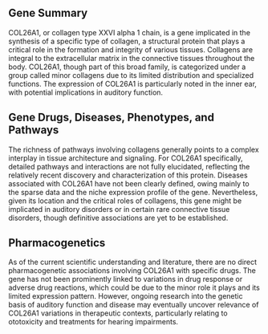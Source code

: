 ## Gene Summary
COL26A1, or collagen type XXVI alpha 1 chain, is a gene implicated in the synthesis of a specific type of collagen, a structural protein that plays a critical role in the formation and integrity of various tissues. Collagens are integral to the extracellular matrix in the connective tissues throughout the body. COL26A1, though part of this broad family, is categorized under a group called minor collagens due to its limited distribution and specialized functions. The expression of COL26A1 is particularly noted in the inner ear, with potential implications in auditory function.

## Gene Drugs, Diseases, Phenotypes, and Pathways
The richness of pathways involving collagens generally points to a complex interplay in tissue architecture and signaling. For COL26A1 specifically, detailed pathways and interactions are not fully elucidated, reflecting the relatively recent discovery and characterization of this protein. Diseases associated with COL26A1 have not been clearly defined, owing mainly to the sparse data and the niche expression profile of the gene. Nevertheless, given its location and the critical roles of collagens, this gene might be implicated in auditory disorders or in certain rare connective tissue disorders, though definitive associations are yet to be established.

## Pharmacogenetics
As of the current scientific understanding and literature, there are no direct pharmacogenetic associations involving COL26A1 with specific drugs. The gene has not been prominently linked to variations in drug response or adverse drug reactions, which could be due to the minor role it plays and its limited expression pattern. However, ongoing research into the genetic basis of auditory function and disease may eventually uncover relevance of COL26A1 variations in therapeutic contexts, particularly relating to ototoxicity and treatments for hearing impairments.